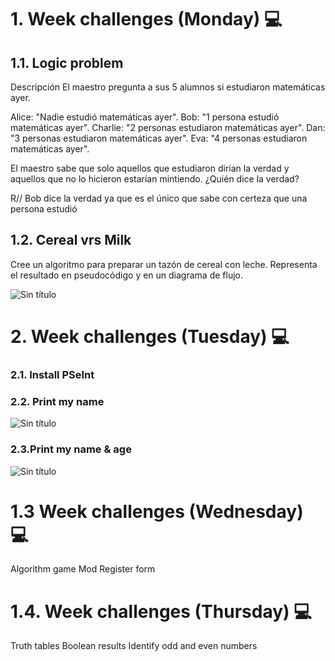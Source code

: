 # 1. Week challenges (Monday) 💻
## 1.1. Logic problem

Descripción
El maestro pregunta a sus 5 alumnos si estudiaron matemáticas ayer.

Alice: "Nadie estudió matemáticas ayer".
Bob: "1 persona estudió matemáticas ayer".
Charlie: "2 personas estudiaron matemáticas ayer".
Dan: "3 personas estudiaron matemáticas ayer".
Eva: "4 personas estudiaron matemáticas ayer".

El maestro sabe que solo aquellos que estudiaron dirían la verdad y aquellos que no lo hicieron estarían mintiendo. ¿Quién dice la verdad?

R// Bob dice la verdad ya que es el único que sabe con certeza que una persona estudió

## 1.2. Cereal vrs Milk

Cree un algoritmo para preparar un tazón de cereal con leche. Representa el resultado en pseudocódigo y en un diagrama de flujo.

![Sin título](https://user-images.githubusercontent.com/118086376/233247337-b6fc5314-4e75-43c8-97a6-c3a6fcea8c2c.png)

# 2. Week challenges (Tuesday) 💻
### 2.1. Install PSeInt

### 2.2. Print my name

![Sin título](https://user-images.githubusercontent.com/118086376/233263239-85e55cfc-8b6c-4f3b-8f7c-f7753d7c7f3d.png)

### 2.3.Print my name & age

![Sin título](https://user-images.githubusercontent.com/118086376/233259155-38b27095-a0bf-4828-b0f1-819c91e64bf9.png)

# 1.3 Week challenges (Wednesday) 💻
Algorithm game
Mod
Register form
# 1.4. Week challenges (Thursday) 💻
Truth tables
Boolean results
Identify odd and even numbers
